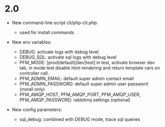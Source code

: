 # 2.0

* New command-line script cli/php-cli.php:
  * used for install commands

* New env variables:
  * DEBUG: activate logs with debug level
  * DEBUG_SQL: activate sql logs with debug level
  * PFM_MODE: [prod(default)|dev|test] in test, activate browser dev tab,
    in mode test disable html rendering and return template vars on controller call.
  * PFM_ADMIN_EMAIL: default super admin contact email
  * PFM_ADMIN_PASSWORD: default super admin user password (install only)
  * PFM_AMQP_HOST, PFM_AMQP_PORT, PFM_AMQP_USER, PFM_AMQP_PASSWORD: rabbitmq settings (optional)

* New config parameters:
  * sql_debug: combined with DEBUG mode, trace sql queries
